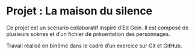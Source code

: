# Projet : La maison du silence

Ce projet est un scénario collaboratif inspiré d’Ed Gein.
Il est composé de plusieurs scènes et d’un fichier de présentation des personnages.

Travail réalisé en binôme dans le cadre d’un exercice sur Git et GitHub.
